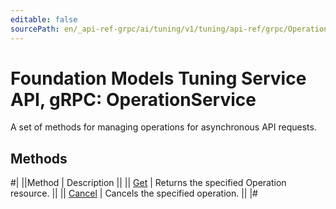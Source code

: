```yaml
---
editable: false
sourcePath: en/_api-ref-grpc/ai/tuning/v1/tuning/api-ref/grpc/Operation/index.md
---
```


# Foundation Models Tuning Service API, gRPC: OperationService

A set of methods for managing operations for asynchronous API requests.

## Methods

#|
||Method | Description ||
|| [Get](get.md) | Returns the specified Operation resource. ||
|| [Cancel](cancel.md) | Cancels the specified operation. ||
|#